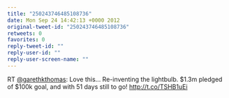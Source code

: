 ```yaml
---
title: "250243746485108736"
date: Mon Sep 24 14:42:13 +0000 2012
original-tweet-id: "250243746485108736"
retweets: 0
favorites: 0
reply-tweet-id: ""
reply-user-id: ""
reply-user-screen-name: ""
---
```

RT <a href="https://twitter.com/garethkthomas">@garethkthomas</a>: Love this... Re-inventing the lightbulb. $1.3m pledged of $100k goal, and with 51 days still to go! http://t.co/TSHB1uEi
